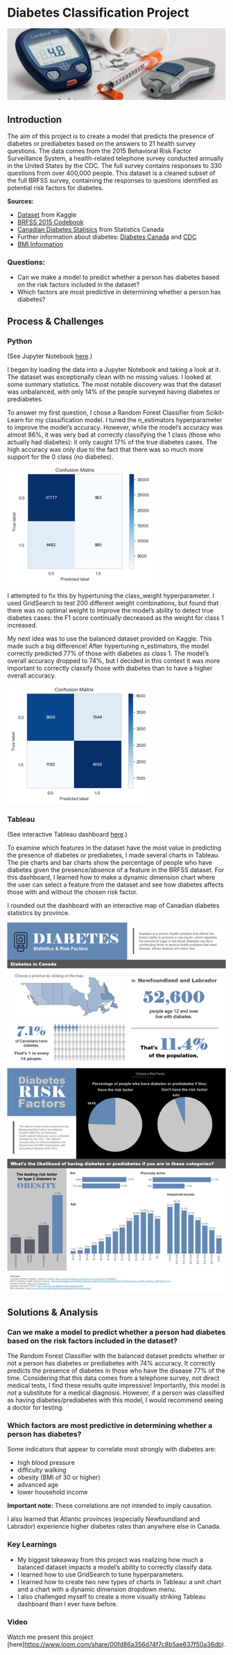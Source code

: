 # Diabetes Classification Project

![Diabetes Image](diabetes-image.jpg)

## Introduction

The aim of this project is to create a model that predicts the presence of diabetes or prediabetes based on the answers to 21 health survey questions. The data comes from the 2015 Behavioral Risk Factor Surveillance System, a health-related telephone survey conducted annually in the United States by the CDC. The full survey contains responses to 330 questions from over 400,000 people. This dataset is a cleaned subset of the full BRFSS survey, containing the responses to questions identified as potential risk factors for diabetes.

**Sources:**

- [Dataset](https://www.kaggle.com/alexteboul/diabetes-health-indicators-dataset) from Kaggle
- [BRFSS 2015 Codebook](https://www.cdc.gov/brfss/annual_data/2015/pdf/codebook15_llcp.pdf)
- [Canadian Diabetes Statisics](https://www150.statcan.gc.ca/t1/tbl1/en/tv.action?pid=1310009607) from Statistics Canada
- Further information about diabetes: [Diabetes Canada](https://www.diabetes.ca/about-diabetes/what-is-diabetes) and [CDC](https://www.cdc.gov/diabetes/basics/diabetes.html)
- [BMI Information](https://www.cdc.gov/healthyweight/assessing/bmi/adult_bmi/index.html)

### Questions:
- Can we make a model to predict whether a person has diabetes based on the risk factors included in the dataset?
- Which factors are most predictive in determining whether a person has diabetes?

## Process & Challenges

### Python
(See Jupyter Notebook [here](https://github.com/lorimcco/Diabetes-Project/blob/main/DiabetesProject.ipynb).)

I began by loading the data into a Jupyter Notebook and taking a look at it. The dataset was exceptionally clean with no missing values. I looked at some summary statistics. The most notable discovery was that the dataset was unbalanced, with only 14% of the people surveyed having diabetes or prediabetes.

To answer my first question, I chose a Random Forest Classifier from Scikit-Learn for my classification model. I tuned the n_estimators hyperparameter to improve the model’s accuracy. However, while the model’s accuracy was almost 86%, it was very bad at correctly classifying the 1 class (those who actually had diabetes): it only caught 17% of the true diabetes cases. The high accuracy was only due to the fact that there was so much more support for the 0 class (no diabetes).

![Confusion Matrix](model1_confusion_matrix.png)

I attempted to fix this by hypertuning the class_weight hyperparameter. I used GridSearch to test 200 different weight combinations, but found that there was no optimal weight to improve the model’s ability to detect true diabetes cases: the F1 score continually decreased as the weight for class 1 increased.

My next idea was to use the balanced dataset provided on Kaggle. This made such a big difference! After hypertuning n_estimators, the model correctly predicted 77% of those with diabetes as class 1. The model’s overall accuracy dropped to 74%, but I decided in this context it was more important to correctly classify those with diabetes than to have a higher overall accuracy.

![Confusion Matrix](model2_confusion_matrix.png)

### Tableau
(See interactive Tableau dashboard [here](https://public.tableau.com/app/profile/lorien.mccomb/viz/DiabetesStatsandRiskFactors/Dashboard1?publish=yes).)

To examine which features in the dataset have the most value in predicting the presence of diabetes or prediabetes, I made several charts in Tableau. The pie charts and bar charts show the percentage of people who have diabetes given the presence/absence of a feature in the BRFSS dataset. For this dashboard, I learned how to make a dynamic dimension chart where the user can select a feature from the dataset and see how diabetes affects those with and without the chosen risk factor.

I rounded out the dashboard with an interactive map of Canadian diabetes statistics by province.

![Diabetes Dashboard](diabetes_dashboard.png)

## Solutions & Analysis

### Can we make a model to predict whether a person had diabetes based on the risk factors included in the dataset?
The Random Forest Classifier with the balanced dataset predicts whether or not a person has diabetes or prediabetes with 74% accuracy. It correctly predicts the presence of diabetes in those who have the disease 77% of the time. Considering that this data comes from a telephone survey, not direct medical tests, I find these results quite impressive! Importantly, this model is *not* a substitute for a medical diagnosis. However, if a person was classified as having diabetes/prediabetes with this model, I would recommend seeing a doctor for testing.

### Which factors are most predictive in determining whether a person has diabetes?
Some indicators that appear to correlate most strongly with diabetes are:
- high blood pressure 
- difficulty walking 
- obesity (BMI of 30 or higher) 
- advanced age 
- lower household income

**Important note:** These correlations are not intended to imply causation.

I also learned that Atlantic provinces (especially Newfoundland and Labrador) experience higher diabetes rates than anywhere else in Canada.

### Key Learnings
- My biggest takeaway from this project was realizing how much a balanced dataset impacts a model’s ability to correctly classify data.
- I learned how to use GridSearch to tune hyperparameters.
- I learned how to create two new types of charts in Tableau: a unit chart and a chart with a dynamic dimension dropdown menu.
- I also challenged myself to create a more visually striking Tableau dashboard than I ever have before.

### Video
Watch me present this project [here]https://www.loom.com/share/00fd86a356d74f7c8b5ae637f50a36db).
